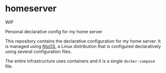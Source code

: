 # homeserver

WIP

Personal declarative config for my home server

This repository contains the declarative configuration for my home server. It is managed using [NixOS](https://nixos.org/),
a Linux distribution that is configured declaratively using several configuration files.

The entire infrastructure uses containers and it is a single `docker-compose` file.
